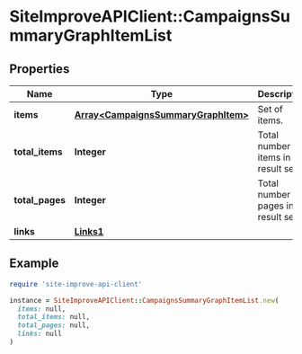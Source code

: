 # SiteImproveAPIClient::CampaignsSummaryGraphItemList

## Properties

| Name | Type | Description | Notes |
| ---- | ---- | ----------- | ----- |
| **items** | [**Array&lt;CampaignsSummaryGraphItem&gt;**](CampaignsSummaryGraphItem.md) | Set of items. |  |
| **total_items** | **Integer** | Total number of items in result set. |  |
| **total_pages** | **Integer** | Total number of pages in result set. |  |
| **links** | [**Links1**](Links1.md) |  | [optional] |

## Example

```ruby
require 'site-improve-api-client'

instance = SiteImproveAPIClient::CampaignsSummaryGraphItemList.new(
  items: null,
  total_items: null,
  total_pages: null,
  links: null
)
```

